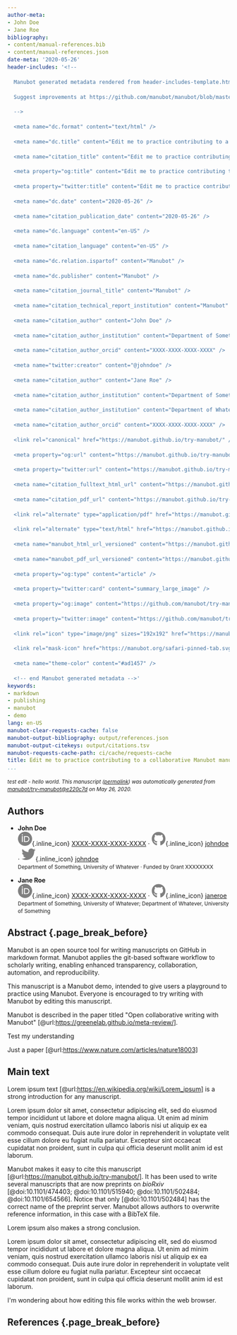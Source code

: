 ```yaml
---
author-meta:
- John Doe
- Jane Roe
bibliography:
- content/manual-references.bib
- content/manual-references.json
date-meta: '2020-05-26'
header-includes: '<!--

  Manubot generated metadata rendered from header-includes-template.html.

  Suggest improvements at https://github.com/manubot/manubot/blob/master/manubot/process/header-includes-template.html

  -->

  <meta name="dc.format" content="text/html" />

  <meta name="dc.title" content="Edit me to practice contributing to a collaborative Manubot manuscript" />

  <meta name="citation_title" content="Edit me to practice contributing to a collaborative Manubot manuscript" />

  <meta property="og:title" content="Edit me to practice contributing to a collaborative Manubot manuscript" />

  <meta property="twitter:title" content="Edit me to practice contributing to a collaborative Manubot manuscript" />

  <meta name="dc.date" content="2020-05-26" />

  <meta name="citation_publication_date" content="2020-05-26" />

  <meta name="dc.language" content="en-US" />

  <meta name="citation_language" content="en-US" />

  <meta name="dc.relation.ispartof" content="Manubot" />

  <meta name="dc.publisher" content="Manubot" />

  <meta name="citation_journal_title" content="Manubot" />

  <meta name="citation_technical_report_institution" content="Manubot" />

  <meta name="citation_author" content="John Doe" />

  <meta name="citation_author_institution" content="Department of Something, University of Whatever" />

  <meta name="citation_author_orcid" content="XXXX-XXXX-XXXX-XXXX" />

  <meta name="twitter:creator" content="@johndoe" />

  <meta name="citation_author" content="Jane Roe" />

  <meta name="citation_author_institution" content="Department of Something, University of Whatever" />

  <meta name="citation_author_institution" content="Department of Whatever, University of Something" />

  <meta name="citation_author_orcid" content="XXXX-XXXX-XXXX-XXXX" />

  <link rel="canonical" href="https://manubot.github.io/try-manubot/" />

  <meta property="og:url" content="https://manubot.github.io/try-manubot/" />

  <meta property="twitter:url" content="https://manubot.github.io/try-manubot/" />

  <meta name="citation_fulltext_html_url" content="https://manubot.github.io/try-manubot/" />

  <meta name="citation_pdf_url" content="https://manubot.github.io/try-manubot/manuscript.pdf" />

  <link rel="alternate" type="application/pdf" href="https://manubot.github.io/try-manubot/manuscript.pdf" />

  <link rel="alternate" type="text/html" href="https://manubot.github.io/try-manubot/v/e220c7da6469f627d53968046b5706d25214f13f/" />

  <meta name="manubot_html_url_versioned" content="https://manubot.github.io/try-manubot/v/e220c7da6469f627d53968046b5706d25214f13f/" />

  <meta name="manubot_pdf_url_versioned" content="https://manubot.github.io/try-manubot/v/e220c7da6469f627d53968046b5706d25214f13f/manuscript.pdf" />

  <meta property="og:type" content="article" />

  <meta property="twitter:card" content="summary_large_image" />

  <meta property="og:image" content="https://github.com/manubot/try-manubot/raw/e220c7da6469f627d53968046b5706d25214f13f/thumbnail.png" />

  <meta property="twitter:image" content="https://github.com/manubot/try-manubot/raw/e220c7da6469f627d53968046b5706d25214f13f/thumbnail.png" />

  <link rel="icon" type="image/png" sizes="192x192" href="https://manubot.org/favicon-192x192.png" />

  <link rel="mask-icon" href="https://manubot.org/safari-pinned-tab.svg" color="#ad1457" />

  <meta name="theme-color" content="#ad1457" />

  <!-- end Manubot generated metadata -->'
keywords:
- markdown
- publishing
- manubot
- demo
lang: en-US
manubot-clear-requests-cache: false
manubot-output-bibliography: output/references.json
manubot-output-citekeys: output/citations.tsv
manubot-requests-cache-path: ci/cache/requests-cache
title: Edit me to practice contributing to a collaborative Manubot manuscript
...
```







<small><em>
test edit - hello world. This manuscript
([permalink](https://manubot.github.io/try-manubot/v/e220c7da6469f627d53968046b5706d25214f13f/))
was automatically generated
from [manubot/try-manubot@e220c7d](https://github.com/manubot/try-manubot/tree/e220c7da6469f627d53968046b5706d25214f13f)
on May 26, 2020.
</em></small>

## Authors



+ **John Doe**<br>
    ![ORCID icon](images/orcid.svg){.inline_icon}
    [XXXX-XXXX-XXXX-XXXX](https://orcid.org/XXXX-XXXX-XXXX-XXXX)
    · ![GitHub icon](images/github.svg){.inline_icon}
    [johndoe](https://github.com/johndoe)
    · ![Twitter icon](images/twitter.svg){.inline_icon}
    [johndoe](https://twitter.com/johndoe)<br>
  <small>
     Department of Something, University of Whatever
     · Funded by Grant XXXXXXXX
  </small>

+ **Jane Roe**<br>
    ![ORCID icon](images/orcid.svg){.inline_icon}
    [XXXX-XXXX-XXXX-XXXX](https://orcid.org/XXXX-XXXX-XXXX-XXXX)
    · ![GitHub icon](images/github.svg){.inline_icon}
    [janeroe](https://github.com/janeroe)<br>
  <small>
     Department of Something, University of Whatever; Department of Whatever, University of Something
  </small>



## Abstract {.page_break_before}

Manubot is an open source tool for writing manuscripts on GitHub in markdown format.
Manubot applies the git-based software workflow to scholarly writing, enabling enhanced transparency, collaboration, automation, and reproducibility.

This manuscript is a Manubot demo, intended to give users a playground to practice using Manubot.
Everyone is encouraged to try writing with Manubot by editing this manuscript.

Manubot is described in the paper titled "Open collaborative writing with Manubot" [@url:https://greenelab.github.io/meta-review/].

Test my understanding

Just a paper [@url:https://www.nature.com/articles/nature18003]


## Main text

Lorem ipsum text [@url:https://en.wikipedia.org/wiki/Lorem_ipsum] is a strong introduction for any manuscript.

Lorem ipsum dolor sit amet, consectetur adipiscing elit, sed do eiusmod tempor incididunt ut labore et dolore magna aliqua.
Ut enim ad minim veniam, quis nostrud exercitation ullamco laboris nisi ut aliquip ex ea commodo consequat.
Duis aute irure dolor in reprehenderit in voluptate velit esse cillum dolore eu fugiat nulla pariatur.
Excepteur sint occaecat cupidatat non proident, sunt in culpa qui officia deserunt mollit anim id est laborum.

Manubot makes it easy to cite this manuscript [@url:https://manubot.github.io/try-manubot/].
It has been used to write several manuscripts that are now preprints on _bioRxiv_ [@doi:10.1101/474403; @doi:10.1101/515940; @doi:10.1101/502484; @doi:10.1101/654566].
Notice that only [@doi:10.1101/502484] has the correct name of the preprint server.
Manubot allows authors to overwrite reference information, in this case with a BibTeX file.

Lorem ipsum also makes a strong conclusion.

Lorem ipsum dolor sit amet, consectetur adipiscing elit, sed do eiusmod tempor incididunt ut labore et dolore magna aliqua.
Ut enim ad minim veniam, quis nostrud exercitation ullamco laboris nisi ut aliquip ex ea commodo consequat.
Duis aute irure dolor in reprehenderit in voluptate velit esse cillum dolore eu fugiat nulla pariatur.
Excepteur sint occaecat cupidatat non proident, sunt in culpa qui officia deserunt mollit anim id est laborum.

I'm wondering about how editing this file works within the web browser.


## References {.page_break_before}

<!-- Explicitly insert bibliography here -->
<div id="refs"></div>
